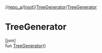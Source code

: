 //[repo_a](../../../index.md)/[[root]](../index.md)/[TreeGenerator](index.md)/[TreeGenerator](-tree-generator.md)

# TreeGenerator

[jvm]\
fun [TreeGenerator](-tree-generator.md)()
